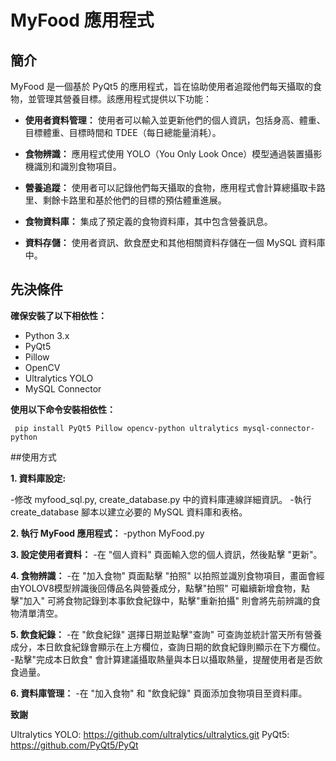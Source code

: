 # MyFood 應用程式

## 簡介

MyFood 是一個基於 PyQt5 的應用程式，旨在協助使用者追蹤他們每天攝取的食物，並管理其營養目標。該應用程式提供以下功能：

- **使用者資料管理：** 使用者可以輸入並更新他們的個人資訊，包括身高、體重、目標體重、目標時間和 TDEE（每日總能量消耗）。

- **食物辨識：** 應用程式使用 YOLO（You Only Look Once）模型通過裝置攝影機識別和識別食物項目。

- **營養追蹤：** 使用者可以記錄他們每天攝取的食物，應用程式會計算總攝取卡路里、剩餘卡路里和基於他們的目標的預估體重進展。

- **食物資料庫：** 集成了預定義的食物資料庫，其中包含營養訊息。

- **資料存儲：** 使用者資訊、飲食歷史和其他相關資料存儲在一個 MySQL 資料庫中。

## 先決條件

**確保安裝了以下相依性：**

- Python 3.x
- PyQt5
- Pillow
- OpenCV
- Ultralytics YOLO
- MySQL Connector

**使用以下命令安裝相依性：**


   ```
    pip install PyQt5 Pillow opencv-python ultralytics mysql-connector-python
   ```





##使用方式

**1. 資料庫設定:**

   -修改 myfood_sql.py, create_database.py 中的資料庫連線詳細資訊。
   -執行 create_database 腳本以建立必要的 MySQL 資料庫和表格。


**2. 執行 MyFood 應用程式：**
   -python MyFood.py


**3. 設定使用者資料：**
   -在 "個人資料" 頁面輸入您的個人資訊，然後點擊 "更新"。

**4. 食物辨識：**
   -在 "加入食物" 頁面點擊 "拍照" 以拍照並識別食物項目，畫面會經由YOLOV8模型辨識後回傳品名與營養成分，點擊"拍照" 可繼續新增食物，點擊"加入" 可將食物記錄到本事飲食紀錄中，點擊"重新拍攝" 則會將先前辨識的食物清單清空。

**5. 飲食紀錄：**
   -在 "飲食紀錄" 選擇日期並點擊"查詢" 可查詢並統計當天所有營養成分，本日飲食紀錄會顯示在上方欄位，查詢日期的飲食紀錄則顯示在下方欄位。
   -點擊"完成本日飲食" 會計算建議攝取熱量與本日以攝取熱量，提醒使用者是否飲食過量。 



**6. 資料庫管理：**
   -在 "加入食物" 和 "飲食紀錄" 頁面添加食物項目至資料庫。




**致謝**

Ultralytics YOLO: https://github.com/ultralytics/ultralytics.git
PyQt5: https://github.com/PyQt5/PyQt